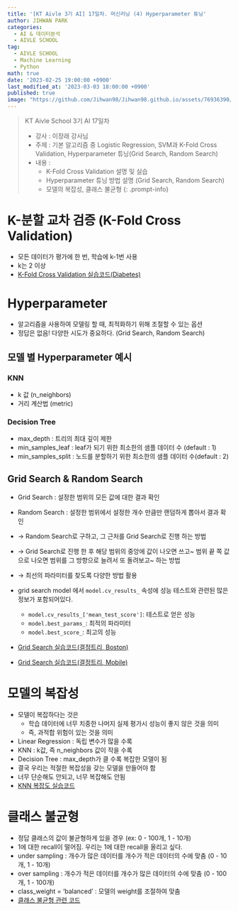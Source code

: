 ```yaml
---
title: '[KT Aivle 3기 AI] 17일차. 머신러닝 (4) Hyperparameter 튜닝'
author: JIHWAN PARK
categories:
  - AI & 데이터분석
  - AIVLE SCHOOL
tag:
  - AIVLE SCHOOL
  - Machine Learning
  - Python
math: true
date: '2023-02-25 19:00:00 +0900'
last_modified_at: '2023-03-03 18:00:00 +0900'
published: true
image: "https://github.com/Jihwan98/Jihwan98.github.io/assets/76936390/6be11e55-36a3-4a86-8e30-d8928f732a0c"
---
```

> KT Aivle School 3기 AI 17일차 
> - 강사 : 이장래 강사님
> - 주제 : 기본 알고리즘 중 Logistic Regression, SVM과 K-Fold Cross Validation, Hyperparameter 튜닝(Grid Search, Random Search)
> - 내용 :
>   - K-Fold Cross Validation 설명 및 실습
>   - Hyperparameter 튜닝 방법 설명 (Grid Search, Random Search)
>   - 모델의 복잡성, 클래스 불균형
{: .prompt-info}

# K-분할 교차 검증 (K-Fold Cross Validation)
- 모든 데이터가 평가에 한 번, 학습에 k-1번 사용
- k는 2 이상
- <a href='https://github.com/Jihwan98/aivle_school/blob/main/2023.02.20_%EB%A8%B8%EC%8B%A0%EB%9F%AC%EB%8B%9D_%EC%8B%A4%EC%8A%B5%EC%9E%90%EB%A3%8C/%EB%B0%B0%EC%9A%B0%EA%B8%B0/ML04_01_K%EB%B6%84%ED%95%A0%EA%B5%90%EC%B0%A8%EA%B2%80%EC%A6%9D(Diabetes).ipynb' target='_blank'>K-Fold Cross Validation 실습코드(Diabetes)</a>

# Hyperparameter
- 알고리즘을 사용하여 모델링 할 때, 최적화하기 위해 조절할 수 있는 옵션
- 정답은 없음! 다양한 시도가 중요하다. (Grid Search, Random Search)

## 모델 별 Hyperparameter 예시
### **KNN**
- k 값 (n_neighbors)
- 거리 계산법 (metric)

### **Decision Tree**
- max_depth : 트리의 최대 깊이 제한
- min_samples_leaf : leaf가 되기 위한 최소한의 샘플 데이터 수 (default : 1)
- min_samples_split : 노드를 분할하기 위한 최소한의 샘플 데이터 수(default : 2)

## Grid Search & Random Search
- Grid Search : 설정한 범위의 모든 값에 대한 결과 확인
- Random Search : 설정한 범위에서 설정한 개수 만큼만 랜덤하게 뽑아서 결과 확인

- → Random Search로 구하고, 그 근처를 Grid Search로 진행 하는 방법
- → Grid Search로 진행 한 후 해당 범위의 중앙에 값이 나오면 쓰고~ 범위 끝 쪽 값으로 나오면 범위를 그 방향으로 늘려서 또 돌려보고~ 하는 방법
- → 최선의 파라미터를 찾도록 다양한 방법 활용

- grid search model 에서 `model.cv_results_` 속성에 성능 테스트와 관련된 많은 정보가 포함되어있다.
  - `model.cv_results_['mean_test_score']`: 테스트로 얻은 성능
  - `model.best_params_`: 최적의 파라미터
  - `model.best_score_`: 최고의 성능

- <a href='https://github.com/Jihwan98/aivle_school/blob/main/2023.02.20_%EB%A8%B8%EC%8B%A0%EB%9F%AC%EB%8B%9D_%EC%8B%A4%EC%8A%B5%EC%9E%90%EB%A3%8C/%EB%B0%B0%EC%9A%B0%EA%B8%B0/ML04_03_GridSearch(%EA%B2%B0%EC%A0%95%ED%8A%B8%EB%A6%AC%2CBoston).ipynb' target='_blank'>Grid Search 실습코드(결정트리, Boston)</a>
- <a href='https://github.com/Jihwan98/aivle_school/blob/main/2023.02.20_%EB%A8%B8%EC%8B%A0%EB%9F%AC%EB%8B%9D_%EC%8B%A4%EC%8A%B5%EC%9E%90%EB%A3%8C/%EC%9D%B5%ED%9E%88%EA%B8%B0/%EC%8B%A4%EC%8A%B504_06_GridSearch(%EA%B2%B0%EC%A0%95%ED%8A%B8%EB%A6%AC%2CMobile).ipynb' target='_blank'>Grid Search 실습코드(결정트리, Mobile)</a>

# 모델의 복잡성 
- 모델이 복잡하다는 것은
  - 학습 데이터에 너무 치중한 나머지 실제 평가시 성능이 좋지 않은 것을 의미
  - 즉, 과적합 위험이 있는 것을 의미
- Linear Regression : 독립 변수가 많을 수록
- KNN : k값, 즉 n_neighbors 값이 작을 수록
- Decision Tree : max_depth가 클 수록 복잡한 모델이 됨
- 결국 우리는 적절한 복잡성을 갖는 모델을 만들어야 함
- 너무 단순해도 안되고, 너무 복잡해도 안됨
- <a href='https://github.com/Jihwan98/aivle_school/blob/main/2023.02.20_%EB%A8%B8%EC%8B%A0%EB%9F%AC%EB%8B%9D_%EC%8B%A4%EC%8A%B5%EC%9E%90%EB%A3%8C/%EB%B0%B0%EC%9A%B0%EA%B8%B0/REF12_KNN%EB%B3%B5%EC%9E%A1%EB%8F%84.ipynb' target='_blank'>KNN 복잡도 실습코드</a>

# 클래스 불균형
- 정답 클래스의 값이 불균형하게 있을 경우 (ex: 0 - 100개, 1 - 10개)
- 1에 대한 recall이 떨어짐. 우리는 1에 대한 recall을 올리고 싶다.
- under sampling : 개수가 많은 데이터를 개수가 적은 데이터의 수에 맞춤 (0 - 10개, 1 - 10개)
- over sampling : 개수가 적은 데이터를 개수가 많은 데이터의 수에 맞춤 (0 - 100개, 1 - 100개)
- class_weight = ‘balanced’ : 모델의 weight를 조절하여 맞춤
- <a href='https://github.com/Jihwan98/aivle_school/blob/main/2023.02.20_%EB%A8%B8%EC%8B%A0%EB%9F%AC%EB%8B%9D_%EC%8B%A4%EC%8A%B5%EC%9E%90%EB%A3%8C/%EB%B0%B0%EC%9A%B0%EA%B8%B0/REF05_%ED%81%B4%EB%9E%98%EC%8A%A4%EB%B6%88%EA%B7%A0%ED%98%95(Attrition).ipynb' target='_blank'>클래스 불균형 관련 코드</a>
